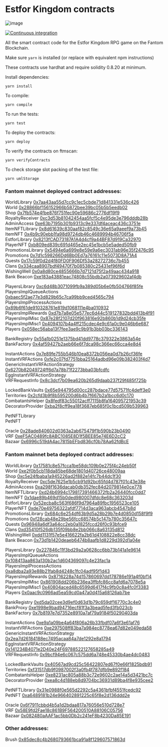 # Estfor Kingdom contracts

![image](https://user-images.githubusercontent.com/84033732/223739503-c53a888a-443f-4fb5-98a3-d40f94956799.png)

[![Continuous integration](https://github.com/PaintSwap/estfor-contracts/actions/workflows/ci.yml/badge.svg)](https://github.com/PaintSwap/estfor-contracts/actions/workflows/ci.yml)

All the smart contract code for the Estfor Kingdom RPG game on the Fantom Blockchain.

Make sure `yarn` is installed (or replace with equivalent npm instructions)

These contracts use hardhat and require solidity 0.8.20 at minimum.

Install dependencies:

```shell
yarn install
```

To compile:

```shell
yarn compile
```

To run the tests:

```shell
yarn test
```

To deploy the contracts:

```shell
yarn deploy
```

To verify the contracts on ftmscan:

```shell
yarn verifyContracts
```

To check storage slot packing of the test file:

```shell
yarn umlStorage
```

### Fantom mainnet deployed contract addresses:

WorldLibrary [0x7aa43aa55d7cc9c1ec5cbde71d841331e536c426](https://ftmscan.com/address/0x7aa43aa55d7cc9c1ec5cbde71d841331e536c426)  
World [0x28866bf156152966b5872bee39bc05b5b5eedb02](https://ftmscan.com/address/0x28866bf156152966b5872bee39bc05b5b5eedb02)  
Shop [0x7fb574e4fbe876f751fec90e59686c2776df19f9](https://ftmscan.com/address/0x7fb574e4fbe876f751fec90e59686c2776df19f9)  
RoyaltyReceiver [0xc3d53b81042454aa5fcf5c4e95de3e796dddb28b](https://ftmscan.com/address/0xc3d53b81042454aa5fcf5c4e95de3e796dddb28b)  
AdminAccess [0xe63b7195b301b9313c9e337df4aceac436c3751e](https://ftmscan.com/address/0xe63b7195b301b9313c9e337df4aceac436c3751e)  
ItemNFTLibrary [0x8d61639c830aaf82c8549c36e65a9aeef9a73b45](https://ftmscan.com/address/0x8d61639c830aaf82c8549c36e65a9aeef9a73b45)  
ItemNFT [0x4b9c90ebb1fa98d9724db46c4689994b46706f5a](https://ftmscan.com/address/0x4b9c90ebb1fa98d9724db46c4689994b46706f5a)  
EstforLibrary [0x8213fCAD73187A1A4d4cf9a44BF87d919Ca32970](https://ftmscan.com/address/0x8213fCAD73187A1A4d4cf9a44BF87d919Ca32970)  
PlayerNFT [0xb809ed839c691d465e2ec45e1bcb5e5aded50fb9](https://ftmscan.com/address/0xb809ed839c691d465e2ec45e1bcb5e5aded50fb9)  
PromotionsLibrary [0x5494e6a699e8e59e9a6ec3031ab96e35f2476c95](https://ftmscan.com/address/0x5494e6a699e8e59e9a6ec3031ab96e35f2476c95)  
Promotions [0x7d1c598266Dd6Bb0Ed7a76161c11e5073D8A71A4](https://ftmscan.com/address/0x7d1c598266Dd6Bb0Ed7a76161c11e5073D8A71A4)  
Quests [0x17c59f0d2d4f80FD0F906Df53a28272736c7b455](https://ftmscan.com/address/0x17c59f0d2d4f80FD0F906Df53a28272736c7b455)  
Clans [0x334caa8907bdf49470f7b085380c25431ef96f6d](https://ftmscan.com/address/0x334caa8907bdf49470f7b085380c25431ef96f6d)  
WishingWell [0x0a8d80ce4855666b7d7121d75f2a49aac434a918](https://ftmscan.com/address/0x0a8d80ce4855666b7d7121d75f2a49aac434a918)  
Bank Beacon [0xe183a43881eac74808c55bdb2a073929602af4db](https://ftmscan.com/address/0xe183a43881eac74808c55bdb2a073929602af4db)

PlayersLibrary [0xc6d48b3071099fb9a389d05b6e0fb504766f85fe](https://ftmscan.com/address/0xc6d48b3071099fb9a389d05b6e0fb504766f85fe)  
PlayersImplQueueActions [0xbaec5f2ae77e3d829b65c7ca99bb9ced4565c794](https://ftmscan.com/address/0xbaec5f2ae77e3d829b65c7ca99bb9ced4565c794)  
PlayersImplProcessActions [0x89b6f61de910328761e819d1068111e4ba010932](https://ftmscan.com/address/0x89b6f61de910328761e819d1068111e4ba010932)  
PlayersImplRewards [0xd7b7a8e05e577ec6d44c519127832bdd413b4f91](https://ftmscan.com/address/0xd7b7a8e05e577ec6d44c519127832bdd413b4f91)  
PlayersImplMisc [0x87e28f2107d20f963816e92b860b1d9d24cb35fe](https://ftmscan.com/address/0x87e28f2107d20f963816e92b860b1d9d24cb35fe)  
PlayersImplMisc1 [0x4094107b4a4ff215cdec4e9c61a0c9e046b6e687](https://ftmscan.com/address/0x4094107b4a4ff215cdec4e9c61a0c9e046b6e687)  
Players [0x058ec56aba13f7fee3ae9c9b91b3bb03bc336143](https://ftmscan.com/address/0x058ec56aba13f7fee3ae9c9b91b3bb03bc336143)

BankRegistry [0x55a1b0251e1375bd41dd9778c379322e3863a54e](https://ftmscan.com/address/0x55a1b0251e1375bd41dd9778c379322e3863a54e)  
BankFactory [0x4af59427b2aeb66e6f7dca98c366ec66cca4e8d4](https://ftmscan.com/address/0x4af59427b2aeb66e6f7dca98c366ec66cca4e8d4)

InstantActions [0x7e89fe755b546b10ea8372b056ea0d7b26cf36fe](https://ftmscan.com/address/0x7e89fe755b546b10ea8372b056ea0d7b26cf36fe)  
InstantVRFActions [0xfe2c07fd7751bba25164adbd96e09b382403f4d7](https://ftmscan.com/address/0xfe2c07fd7751bba25164adbd96e09b382403f4d7)  
GenericInstantVRFActionStrategy [0x6270b82049724ff6d7a78b71f2273bba03bfcdfc](https://ftmscan.com/address/0x6270b82049724ff6d7a78b71f2273bba03bfcdfc)  
EggInstantVRFActionStrategy [](https://ftmscan.com/address/)  
VRFRequestInfo [0x8c3dcf7b09ea620b265d9daab237f29f485f725b](https://ftmscan.com/address/0x8c3dcf7b09ea620b265d9daab237f29f485f725b)

LockedBankVaults [0x65e944795d00cc287bdace77d57571fc4deff3e0](https://ftmscan.com/address/0x65e944795d00cc287bdace77d57571fc4deff3e0)  
Territories [0x2cfd3b9f8b595200d6b4b7f667b2a1bcc6d0c170](https://ftmscan.com/address/0x2cfd3b9f8b595200d6b4b7f667b2a1bcc6d0c170)  
CombatantsHelper [0x8fedf83c55012acff7115b8fa164095721953c39](https://ftmscan.com/address/0x8fedf83c55012acff7115b8fa164095721953c39)  
DecoratorProvider [0xba2f8cff9ea18f3687eb685f0c1bcd509b539963](https://ftmscan.com/address/0xba2f8cff9ea18f3687eb685f0c1bcd509b539963)

PetNFTLibrary [](https://ftmscan.com/address/)  
PetNFT [](https://ftmscan.com/address/)

Oracle [0x28ade840602d0363a2ab675479f1b590b23b0490](https://ftmscan.com/address/0x28ade840602d0363a2ab675479f1b590b23b0490)  
VRF [0xeF5AC0489fc8ABC1085E8D1f5BEE85e74E6D2cC2](https://ftmscan.com/address/0xeF5AC0489fc8ABC1085E8D1f5BEE85e74E6D2cC2)  
Bazaar [0x6996c519dA4ac7815bEFbd836cf0b78Aa62fdBcE](https://ftmscan.com/address/0x6996c519dA4ac7815bEFbd836cf0b78Aa62fdBcE)

### Fantom mainnet beta deployed contract addresses:

WorldLibrary [0x17581c8e57fcca1be58dc109b0e275f4c24eb50f](https://ftmscan.com/address/0x17581c8e57fcca1be58dc109b0e275f4c24eb50f)  
World [0xe2f0b5cb118da85be68de1801d40726ce48009aa](https://ftmscan.com/address/0xe2f0b5cb118da85be68de1801d40726ce48009aa)  
Shop [0xc5e24fbaba1a945226ad2f882e14fc7b44dc1f30](https://ftmscan.com/address/0xc5e24fbaba1a945226ad2f882e14fc7b44dc1f30)  
RoyaltyReceiver [0xc5de7625e1b5cb91d92bc65fd4d787f01c43e38e](https://ftmscan.com/address/0xc5de7625e1b5cb91d92bc65fd4d787f01c43e38e)  
AdminAccess [0xa298f1636dacab0db352fec84d2079814e0ce778](https://ftmscan.com/address/0xa298f1636dacab0db352fec84d2079814e0ce778)  
ItemNFTLibrary [0xd24b6994c179817391466372fb2a26440fcc0dd7](https://ftmscan.com/address/0xd24b6994c179817391466372fb2a26440fcc0dd7)  
ItemNFT [0x1dae89b469d15b0ded980007dfdc8e68c363203d](https://ftmscan.com/address/0x1dae89b469d15b0ded980007dfdc8e68c363203d)  
EstforLibrary [0x52ecba8c563f686f9d7964a89fbc1956523ce105](https://ftmscan.com/address/0x52ecba8c563f686f9d7964a89fbc1956523ce105)  
PlayerNFT [0xde70e49756322afdf7714d3aca963abcb4547b8d](https://ftmscan.com/address/0xde70e49756322afdf7714d3aca963abcb4547b8d)  
PromotionsLibrary [0x684c6e254df63b9d5a28b29b7e4d0850d158f9f9](https://ftmscan.com/address/0x684c6e254df63b9d5a28b29b7e4d0850d158f9f9)  
Promotions [0xf28cab48e29be56fcc68574b5c147b780c35647c](https://ftmscan.com/address/0xf28cab48e29be56fcc68574b5c147b780c35647c)  
Quests [0x96948a6df3a64cc2eb0a1825fccd26f0c93bfce9](https://ftmscan.com/address/0x96948a6df3a64cc2eb0a1825fccd26f0c93bfce9)  
Clans [0xd35410f526db135f09bb8e2bb066c8a63135d812](https://ftmscan.com/address/0xd35410f526db135f09bb8e2bb066c8a63135d812)  
WishingWell [0xdd1131f57e5e416622fa2b61d4108822e8cc38dc](https://ftmscan.com/address/0xdd1131f57e5e416622fa2b61d4108822e8cc38dc)  
Bank Beacon [0x73d1b1420deaeb6474b8aafb1d8229d392d1a04e](https://ftmscan.com/address/0x73d1b1420deaeb6474b8aafb1d8229d392d1a04e)

PlayersLibrary [0x227846c11f3bd29a2a0628cc6bb73b141a1e9614](https://ftmscan.com/address/0x227846c11f3bd29a2a0628cc6bb73b141a1e9614)  
PlayersImplQueueActions [0x108413aa863a130b2ac1d604369097c4e23fac1a](https://ftmscan.com/address/0x108413aa863a130b2ac1d604369097c4e23fac1a)  
PlayersImplProcessActions [0xa8dba2a93e88b21fab8d4248c1fc04adf95f1d43](https://ftmscan.com/address/0xa8dba2a93e88b21fab8d4248c1fc04adf95f1d43)  
PlayersImplRewards [0x8716228a74d157860697dd178786e191a4f0bf14](https://ftmscan.com/address/0x8716228a74d157860697dd178786e191a4f0bf14)  
PlayersImplMisc [0x861908dd206b236ea3ffbfc86cc8afd6a7078e5a](https://ftmscan.com/address/0x861908dd206b236ea3ffbfc86cc8afd6a7078e5a)  
PlayersImplMisc1 [0x40804aced48c6599d6417f4c9fb0c8a4fc0f3383](https://ftmscan.com/address/0x40804aced48c6599d6417f4c9fb0c8a4fc0f3383)  
Players [0x0aac9c0966ad5ea59cd0a47a0d415a68126ab7be](https://ftmscan.com/address/0x0aac9c0966ad5ea59cd0a47a0d415a68126ab7be)

BankRegistry [0xd5da02cee3d9ef0d63d1b79c659df16770c3c4e0](https://ftmscan.com/address/0xd5da02cee3d9ef0d63d1b79c659df16770c3c4e0)  
BankProxy [0xe1998e9bad94716ecf81f3a3bead5fed3fb023cb](https://ftmscan.com/address/0xe1998e9bad94716ecf81f3a3bead5fed3fb023cb)  
BankFactory [0x7b8197e7d7352e8910a7af79a9184f50290403da](https://ftmscan.com/address/0x7b8197e7d7352e8910a7af79a9184f50290403da)

InstantActions [0xe9a1a09be4a64f806a26b33fbdf07a6f3e61af76](https://ftmscan.com/address/0xe9a1a09be4a64f806a26b33fbdf07a6f3e61af76)  
InstantVRFActions [0xe297508ff83ba7a984ec8778ea67d82e049eda58](https://ftmscan.com/address/0xe297508ff83ba7a984ec8778ea67d82e049eda58)  
GenericInstantVRFActionStrategy [0x2ea7d26184188ec7495acaa84a7de1292e8a1794](https://ftmscan.com/address/0x2ea7d26184188ec7495acaa84a7de1292e8a1794)  
EggInstantVRFActionStrategy [0x141234B4071e2D40e24F69788522127658285a49](https://ftmscan.com/address/0x141234B4071e2D40e24F69788522127658285a49)  
VRFRequestInfo [0x9bcf94e6c067c575dd6a748e45330b4ae4dc0483](https://ftmscan.com/address/0x9bcf94e6c067c575dd6a748e45330b4ae4dc0483)

LockedBankVaults [0x40567ad9cd25c56422807ed67f0e66f1825bdb91](https://ftmscan.com/address/0x40567ad9cd25c56422807ed67f0e66f1825bdb91)  
Territories [0xf31517db9f0987002f3a0fb4f787dfb9e892f184](https://ftmscan.com/address/0xf31517db9f0987002f3a0fb4f787dfb9e892f184)  
CombatantsHelper [0xe8231ac805a88b3c72e9602c2ae14a5d3421bc7c](https://ftmscan.com/address/0xe8231ac805a88b3c72e9602c2ae14a5d3421bc7c)  
DecoratorProvider [0xea8c4d188eb8d9704bc36931d89ba4f8e935cee2](https://ftmscan.com/address/0xea8c4d188eb8d9704bc36931d89ba4f8e935cee2)

PetNFTLibrary [0x31e0988f0e565d2292c5a4361bfbf4551fcedc92](https://ftmscan.com/address/0x31e0988f0e565d2292c5a4361bfbf4551fcedc92)  
PetNFT [0xa6489181b24e966402891225c65f8e2d136ddd2e](https://ftmscan.com/address/0xa6489181b24e966402891225c65f8e2d136ddd2e)

Oracle [0x6f7911cbbd4b5a1d2bdaa817a76056e510d728e7](https://ftmscan.com/address/0x6f7911cbbd4b5a1d2bdaa817a76056e510d728e7)  
VRF [0x58E9fd2Fae18c861B9F564200510A88106C05756](https://ftmscan.com/address/0x58E9fd2Fae18c861B9F564200510A88106C05756)  
Bazaar [0x082480aAAF1ac5bb0Db2c241eF8b4230Da85E191](https://ftmscan.com/address/0x082480aAAF1ac5bb0Db2c241eF8b4230Da85E191)

### Other addresses:

Brush [0x85dec8c4b2680793661bca91a8f129607571863d](https://ftmscan.com/address/0x85dec8c4b2680793661bca91a8f129607571863d)
